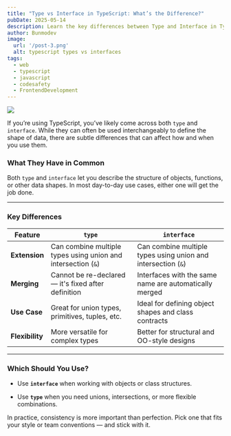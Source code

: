 ```yaml
---
title: "Type vs Interface in TypeScript: What’s the Difference?"
pubDate: 2025-05-14
description: Learn the key differences between Type and Interface in TypeScript. This simple guide helps you understand when and why to use each, with a focus on their core differences and use cases.
author: Bunmodev
image:
  url: '/post-3.png'
  alt: typescript types vs interfaces
tags:
  - web
  - typescript
  - javascript
  - codesafety
  - FrontendDevelopment
---
```


![](/post-3.png)

If you’re using TypeScript, you’ve likely come across both `type` and `interface`. While they can often be used interchangeably to define the shape of data, there are subtle differences that can affect how and when you use them.

### **What They Have in Common**

Both `type` and `interface` let you describe the structure of objects, functions, or other data shapes. In most day-to-day use cases, either one will get the job done.

---

### **Key Differences**

| Feature         | `type`                                                        | `interface`                                                   |
| --------------- | ------------------------------------------------------------- | ------------------------------------------------------------- |
| **Extension**   | Can combine multiple types using union and intersection (`&`) | Can combine multiple types using union and intersection (`&`) |
| **Merging**     | Cannot be re-declared — it's fixed after definition           | Interfaces with the same name are automatically merged        |
| **Use Case**    | Great for union types, primitives, tuples, etc.               | Ideal for defining object shapes and class contracts          |
| **Flexibility** | More versatile for complex types                              | Better for structural and OO-style designs                    |

---

### **Which Should You Use?**

- Use **`interface`** when working with objects or class structures.
    
- Use **`type`** when you need unions, intersections, or more flexible combinations.
    

In practice, consistency is more important than perfection. Pick one that fits your style or team conventions — and stick with it.